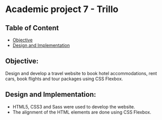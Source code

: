 # Academic project 7 - Trillo

## Table of Content
* [Objective](#Objective)
* [Design and Implementation](#Design-and-Implementation)

## Objective:  
Design and develop a travel website to book hotel accommodations, rent cars, book flights and tour packages using CSS Flexbox.

## Design and Implementation:
* HTML5, CSS3 and Sass were used to develop the website. 
* The alignment of the HTML elements are done using CSS Flexbox.
